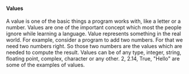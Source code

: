 #### Values
A value is one of the basic things a program works with, like a letter or a number. Values are one of the important concept which most the people ignore while learning a language. Value represents something in the real world. For example, consider a program to add two numbers. For that we need two numbers right. So those two numbers are the values which are needed to compute the result. Values can be of any type, integer, string, floating point, complex, character or any other. 2, 2.14, True, "Hello" are some of the examples of values.
